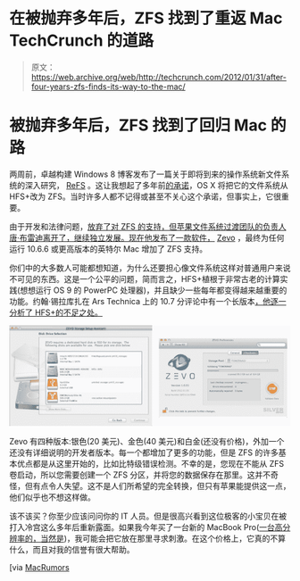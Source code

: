 # 在被抛弃多年后，ZFS 找到了重返 Mac TechCrunch 的道路

> 原文：<https://web.archive.org/web/http://techcrunch.com/2012/01/31/after-four-years-zfs-finds-its-way-to-the-mac/>

# 被抛弃多年后，ZFS 找到了回归 Mac 的路

两周前，卓越构建 Windows 8 博客发布了一篇关于即将到来的操作系统新文件系统的深入研究， [ReFS](https://web.archive.org/web/20230204100734/http://blogs.msdn.com/b/b8/archive/2012/01/16/building-the-next-generation-file-system-for-windows-refs.aspx) 。这让我想起了多年前[的承诺](https://web.archive.org/web/20230204100734/https://techcrunch.com/2007/06/06/leopard-will-use-zfs-file-system-sun/)，OS X 将把它的文件系统从 HFS+改为 ZFS。当时许多人都不记得或甚至不关心这个承诺，但事实上，它很重要。

由于开发和法律问题，[放弃了对 ZFS 的支持，但苹果文件系统过渡团队的负责人唐·布雷迪离开了，继续独立发展。现在他发布了一款软件，](https://web.archive.org/web/20230204100734/https://techcrunch.com/2009/08/30/oh-come-on-snow-leopard-doesnt-have-zfs/) [Zevo](https://web.archive.org/web/20230204100734/http://tenscomplement.com/) ，最终为任何运行 10.6.6 或更高版本的英特尔 Mac 增加了 ZFS 支持。

你们中的大多数人可能都想知道，为什么还要担心像文件系统这样对普通用户来说不可见的东西。这是一个公平的问题，简而言之，HFS+植根于非常古老的计算实践(想想运行 OS 9 的 PowerPC 处理器)，并且缺少一些每年都变得越来越重要的功能。约翰·锡拉库扎在 Ars Technica 上的 10.7 分评论中有一个长版本[，他逐一分析了 HFS+的不足之处。](https://web.archive.org/web/20230204100734/http://arstechnica.com/apple/reviews/2011/07/mac-os-x-10-7.ars/12#file-system)

![](img/a9fd1c6e562b317429d68f5d0357b0ec.png "StorageSetupAssistant")

Zevo 有四种版本:银色(20 美元)、金色(40 美元)和白金(还没有价格)，外加一个还没有详细说明的开发者版本。每一个都增加了更多的功能，但是 ZFS 的许多基本优点都是从这里开始的，比如比特级错误检测。不幸的是，您现在不能从 ZFS 卷启动，所以您需要创建一个 ZFS 分区，并将您的数据保存在那里。这并不奇怪，但有点令人失望。这不是人们所希望的完全转换，但只有苹果能提供这一点，他们似乎也不想这样做。

该不该买？你至少应该问问你的 IT 人员。但是很高兴看到这位极客的小宝贝在被打入冷宫这么多年后重新露面。如果我今年买了一台新的 MacBook Pro([一台高分辨率的，当然是](https://web.archive.org/web/20230204100734/https://techcrunch.com/2011/12/16/little-ipads-little-pixels-and-resolution-independence-an-apple-rumor-medley/))，我可能会把它放在那里寻求刺激。在这个价格上，它真的不算什么，而且对我的信誉有很大帮助。

[via [MacRumors](https://web.archive.org/web/20230204100734/http://www.macrumors.com/2012/01/31/zfs-comes-to-os-x-courtesy-of-apples-former-chief-zfs-architect/)